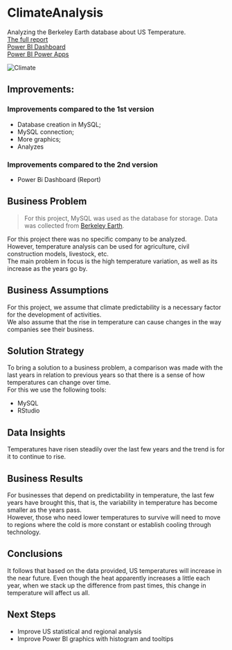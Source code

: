 # ClimateAnalysis
Analyzing the Berkeley Earth database about US Temperature.<br>
[The full report](https://github.com/Caio-Felice-Cunha/ClimateAnalysis/blob/main/V2_Climate-Report.pdf) <br>
[Power BI Dashboard](https://app.powerbi.com/view?r=eyJrIjoiZTg4MzA5OTYtZjBjZC00YjdiLTgzYTYtOTNkNmIyMjVhNWQwIiwidCI6IjA4OTM0YTNmLWFkNmUtNDgzZS1hNjhlLTUxYWI3OTI1YmFiNyJ9)<br>
[Power BI Power Apps](https://app.powerbi.com/Redirect?action=OpenApp&appId=f6eebfe2-d3d9-472c-82d9-ddd925f736b9&ctid=08934a3f-ad6e-483e-a68e-51ab7925bab7)

![Climate](https://user-images.githubusercontent.com/111542025/225629592-184b2cba-a3fd-45ed-bab7-e0c3b5a12c8e.png)


## Improvements:
### Improvements compared to the 1st version
* Database creation in MySQL;
* MySQL connection;
* More graphics;
* Analyzes

### Improvements compared to the 2nd version
* Power Bi Dashboard (Report)

## Business Problem
> For this project, MySQL was used as the database for storage. Data was collected from [Berkeley Earth](https://berkeleyearth.org/data/).

For this project there was no specific company to be analyzed. <br>
However, temperature analysis can be used for agriculture, civil construction models, livestock, etc. <br>
The main problem in focus is the high temperature variation, as well as its increase as the years go by.

## Business Assumptions
For this project, we assume that climate predictability is a necessary factor for the development of activities. <br>
We also assume that the rise in temperature can cause changes in the way companies see their business.

## Solution Strategy
To bring a solution to a business problem, a comparison was made with the last years in relation to previous years so that there is a sense of how temperatures can change over time. <br>
For this we use the following tools: <br>
* MySQL
* RStudio

## Data Insights
Temperatures have risen steadily over the last few years and the trend is for it to continue to rise.

## Business Results
For businesses that depend on predictability in temperature, the last few years have brought this, that is, the variability in temperature has become smaller as the years pass. <br>
However, those who need lower temperatures to survive will need to move to regions where the cold is more constant or establish cooling through technology.

## Conclusions
It follows that based on the data provided, US temperatures will increase in the near future. Even though the heat apparently increases a little each year, when we stack up the difference from past times, this change in temperature will affect us all.

## Next Steps
* Improve US statistical and regional analysis
* Improve Power BI graphics with histogram and tooltips
